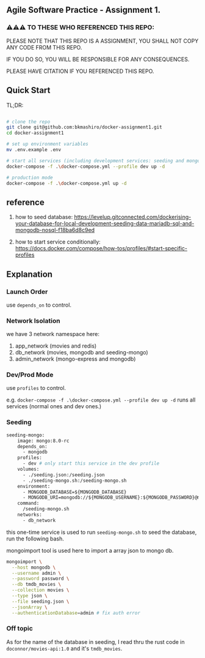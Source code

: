 ## Agile Software Practice - Assignment 1.

### ⚠️⚠️⚠️ TO THESE WHO REFERENCED THIS REPO:

PLEASE NOTE THAT THIS REPO IS A ASSIGNMENT, YOU SHALL NOT COPY ANY CODE FROM THIS REPO.

IF YOU DO SO, YOU WILL BE RESPONSIBLE FOR ANY CONSEQUENCES.

PLEASE HAVE CITATION IF YOU REFERENCED THIS REPO.


## Quick Start

TL;DR: 



```bash

# clone the repo
git clone git@github.com:bkmashiro/docker-assignment1.git
cd docker-assignment1

# set up environment variables
mv .env.example .env

# start all services (including development services: seeding and mongo-express)
docker-compose -f .\docker-compose.yml --profile dev up -d

# production mode
docker-compose -f .\docker-compose.yml up -d
```

## reference

1. how to seed database: https://levelup.gitconnected.com/dockerising-your-database-for-local-development-seeding-data-mariadb-sql-and-mongodb-nosql-f18ba6d8c9ed

2. how to start service conditionally: https://docs.docker.com/compose/how-tos/profiles/#start-specific-profiles

## Explanation

### Launch Order

use `depends_on` to control.

### Network Isolation

we have 3 network namespace here: 

1. app_network (movies and redis)
2. db_network (movies, mongodb and seeding-mongo)
3. admin_network (mongo-express and mongodb)

### Dev/Prod Mode

use `profiles` to control.

e.g.  `docker-compose -f .\docker-compose.yml --profile dev up -d` runs all services (normal ones and dev ones.)

### Seeding

```dockerfile
seeding-mongo:
    image: mongo:8.0-rc
    depends_on:
      - mongodb
    profiles:
      - dev # only start this service in the dev profile
    volumes:
      - ./seeding.json:/seeding.json
      - ./seeding-mongo.sh:/seeding-mongo.sh
    environment:
      - MONGODB_DATABASE=${MONGODB_DATABASE}
      - MONGODB_URI=mongodb://${MONGODB_USERNAME}:${MONGODB_PASSWORD}@mongodb:27017
    command:
      /seeding-mongo.sh
    networks:
      - db_network
```

this one-time service is used to run `seeding-mongo.sh` to seed the database, run the following bash.

mongoimport tool is used here to import a array json to mongo db.

```bash
mongoimport \
  --host mongodb \
  --username admin \
  --password password \
  --db tmdb_movies \
  --collection movies \
  --type json \
  --file seeding.json \
  --jsonArray \
  --authenticationDatabase=admin # fix auth error
```



### Off topic

As for the name of the database in seeding, I read thru the rust code in `doconnor/movies-api:1.0` and it's `tmdb_movies`.
